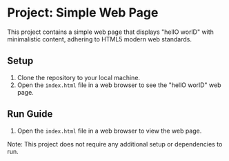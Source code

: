 Project: Simple Web Page
=====================

This project contains a simple web page that displays "hellO worlD" with minimalistic content, adhering to HTML5 modern web standards.

Setup
-----

1. Clone the repository to your local machine.
2. Open the `index.html` file in a web browser to see the "hellO worlD" web page.

Run Guide
---------

1. Open the `index.html` file in a web browser to view the web page.

Note: This project does not require any additional setup or dependencies to run.